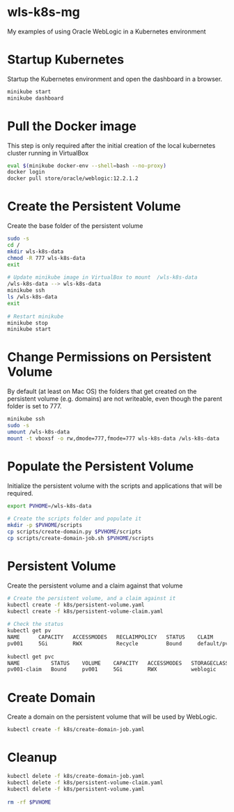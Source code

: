 # wls-k8s-mg
My examples of using Oracle WebLogic in a Kubernetes environment

# Startup Kubernetes
Startup the Kubernetes environment and open the dashboard in a browser.

```bash
minikube start
minikube dashboard
```

# Pull the Docker image
This step is only required after the initial creation of the local kubernetes cluster running in VirtualBox
```bash
eval $(minikube docker-env --shell=bash --no-proxy)
docker login
docker pull store/oracle/weblogic:12.2.1.2
```

# Create the Persistent Volume
Create the base folder of the persistent volume

```bash
sudo -s
cd /
mkdir wls-k8s-data
chmod -R 777 wls-k8s-data
exit
 
# Update minikube image in VirtualBox to mount  /wls-k8s-data
/wls-k8s-data --> wls-k8s-data
minikube ssh
ls /wls-k8s-data
exit
 
# Restart minikube
minikube stop
minikube start
```
# Change Permissions on Persistent Volume
By default (at least on Mac OS) the folders that get created on the persistent volume (e.g. domains) are not writeable, even though the parent folder is set to 777.

```bash
minikube ssh
sudo -s
umount /wls-k8s-data
mount -t vboxsf -o rw,dmode=777,fmode=777 wls-k8s-data /wls-k8s-data
```

# Populate the Persistent Volume
Initialize the persistent volume with the scripts and applications that will be required.
```bash
export PVHOME=/wls-k8s-data
 
# Create the scripts folder and populate it
mkdir -p $PVHOME/scripts
cp scripts/create-domain.py $PVHOME/scripts
cp scripts/create-domain-job.sh $PVHOME/scripts
```

# Persistent Volume
Create the persistent volume and a claim against that volume

```bash
# Create the persistent volume, and a claim against it
kubectl create -f k8s/persistent-volume.yaml
kubectl create -f k8s/persistent-volume-claim.yaml
 
# Check the status
kubectl get pv
NAME      CAPACITY   ACCESSMODES   RECLAIMPOLICY   STATUS    CLAIM                 STORAGECLASS   REASON    AGE
pv001     5Gi        RWX           Recycle         Bound     default/pv001-claim   weblogic                 11s
 
kubectl get pvc
NAME          STATUS    VOLUME    CAPACITY   ACCESSMODES   STORAGECLASS   AGE
pv001-claim   Bound     pv001     5Gi        RWX           weblogic       6s
```

# Create Domain
Create a domain on the persistent volume that will be used by WebLogic.

```bash
kubectl create -f k8s/create-domain-job.yaml
```


# Cleanup

```bash
kubectl delete -f k8s/create-domain-job.yaml
kubectl delete -f k8s/persistent-volume-claim.yaml
kubectl delete -f k8s/persistent-volume.yaml
 
rm -rf $PVHOME
```